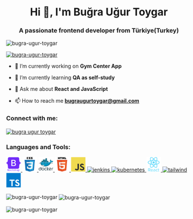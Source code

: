 <h1 align="center">Hi 👋, I'm Buğra Uğur Toygar</h1>
<h3 align="center">A passionate frontend developer from Türkiye(Turkey)</h3>

<p align="left"> <img src="https://komarev.com/ghpvc/?username=bugra-ugur-toygar&label=Profile%20views&color=0e75b6&style=flat" alt="bugra-ugur-toygar" /> </p>

<p align="left"> <a href="https://github.com/ryo-ma/github-profile-trophy"><img src="https://github-profile-trophy.vercel.app/?username=bugra-ugur-toygar" alt="bugra-ugur-toygar" /></a> </p>

- 🔭 I’m currently working on **Gym Center App**

- 🌱 I’m currently learning **QA as self-study**

- 💬 Ask me about **React and JavaScript**

- 📫 How to reach me **bugraugurtoygar@gmail.com**

<h3 align="left">Connect with me:</h3>
<p align="left">
<a href="https://linkedin.com/in/bugra ugur toygar" target="blank"><img align="center" src="https://raw.githubusercontent.com/rahuldkjain/github-profile-readme-generator/master/src/images/icons/Social/linked-in-alt.svg" alt="bugra ugur toygar" height="30" width="40" /></a>
</p>

<h3 align="left">Languages and Tools:</h3>
<p align="left"> <a href="https://getbootstrap.com" target="_blank" rel="noreferrer"> <img src="https://raw.githubusercontent.com/devicons/devicon/master/icons/bootstrap/bootstrap-plain-wordmark.svg" alt="bootstrap" width="40" height="40"/> </a> <a href="https://www.w3schools.com/css/" target="_blank" rel="noreferrer"> <img src="https://raw.githubusercontent.com/devicons/devicon/master/icons/css3/css3-original-wordmark.svg" alt="css3" width="40" height="40"/> </a> <a href="https://www.docker.com/" target="_blank" rel="noreferrer"> <img src="https://raw.githubusercontent.com/devicons/devicon/master/icons/docker/docker-original-wordmark.svg" alt="docker" width="40" height="40"/> </a> <a href="https://www.w3.org/html/" target="_blank" rel="noreferrer"> <img src="https://raw.githubusercontent.com/devicons/devicon/master/icons/html5/html5-original-wordmark.svg" alt="html5" width="40" height="40"/> </a> <a href="https://developer.mozilla.org/en-US/docs/Web/JavaScript" target="_blank" rel="noreferrer"> <img src="https://raw.githubusercontent.com/devicons/devicon/master/icons/javascript/javascript-original.svg" alt="javascript" width="40" height="40"/> </a> <a href="https://www.jenkins.io" target="_blank" rel="noreferrer"> <img src="https://www.vectorlogo.zone/logos/jenkins/jenkins-icon.svg" alt="jenkins" width="40" height="40"/> </a> <a href="https://kubernetes.io" target="_blank" rel="noreferrer"> <img src="https://www.vectorlogo.zone/logos/kubernetes/kubernetes-icon.svg" alt="kubernetes" width="40" height="40"/> </a> <a href="https://reactjs.org/" target="_blank" rel="noreferrer"> <img src="https://raw.githubusercontent.com/devicons/devicon/master/icons/react/react-original-wordmark.svg" alt="react" width="40" height="40"/> </a> <a href="https://tailwindcss.com/" target="_blank" rel="noreferrer"> <img src="https://www.vectorlogo.zone/logos/tailwindcss/tailwindcss-icon.svg" alt="tailwind" width="40" height="40"/> </a> <a href="https://www.typescriptlang.org/" target="_blank" rel="noreferrer"> <img src="https://raw.githubusercontent.com/devicons/devicon/master/icons/typescript/typescript-original.svg" alt="typescript" width="40" height="40"/> </a> </p>

<p><img align="left" src="https://github-readme-stats.vercel.app/api/top-langs?username=bugra-ugur-toygar&show_icons=true&locale=en&layout=compact" alt="bugra-ugur-toygar" /></p>

<p>&nbsp;<img align="center" src="https://github-readme-stats.vercel.app/api?username=bugra-ugur-toygar&show_icons=true&locale=en" alt="bugra-ugur-toygar" /></p>

<p><img align="center" src="https://github-readme-streak-stats.herokuapp.com/?user=bugra-ugur-toygar&" alt="bugra-ugur-toygar" /></p>

